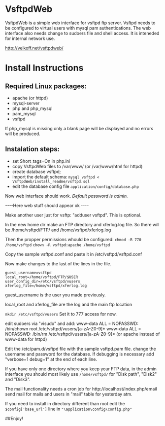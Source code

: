 VsftpdWeb
=========
VsftpdWeb is a simple web interface for vsftpd ftp server.
Vsftpd needs to be configured to virtual users with mysql pam authentications.
The web interface also needs change to sudoers file and shell access.
It is inteneded for internal network use.

http://velkoff.net/vsftpdweb/

Install Instructions
==========

Required Linux packages:
-----------------------

* apache (or httpd)
* mysql-server
* php and php_mysql
* pam_mysql
* vsftpd

If php_mysql is missing only a blank page will be displayed and no errors will be produced.

Instalation steps:
-----------------

* set Short_tags=On in php.ini
* copy VsftpdWeb files to /var/www/ (or /var/www/html for httpd)
* create database vsftpd;
* import the default schema: `mysql vsftpd < VsftpdWeb/install_readme/vsftpd.sql`
* edit the database config file `application/config/database.php`


Now web interface should work. *Default password is admin.*

----Here web stuff should appear ok ----


Make another user just for vsftp:  "adduser vsftpd". This is optional.

In the new home dir make an FTP directory and xferlog.log file.
So there will be /home/vsftpd/FTP/ and /home/vsftpd/xferlog.log

Then the propper permissions whould be configured:
`chmod -R 770 /home/vsftpd`
`chown -R vsftpd:apache /home/vsftpd`

Copy the sample vsftpd.conf and paste it in /etc/vsftpd/vsftpd.conf

Now make changes to the last of the lines in the file.


    guest_username=vsftpd 
    local_root=/home/vsftpd/FTP/$USER   
    user_config_dir=/etc/vsftpd/vusers
    xferlog_file=/home/vsftpd/xferlog.log


guest_username is the user you made previously.

local_root and xferlog_file are the log and the main ftp location



`mkdir /etc/vsftpd/vusers`
Set it to 777 access for now.

edit sudoers via "visudo" and add:
    www-data ALL = NOPASSWD: /bin/chown root /etc/vsftpd/vusers/[a-zA-Z0-9]* 
    www-data ALL = NOPASSWD: /bin/rm /etc/vsftpd/vusers/[a-zA-Z0-9]* 
(or apache instead of www-data for httpd)

Edit the /etc/pam.d/vsftpd file with the sample vsftpd.pam file. change the username and password for the database.
If debugging is necessary add "verbose=1 debug=1" at the end of each line.



If you have only one directory where you keep your FTP data, in the admin interface you should most likely use `/home/vsftpd/` for "Disk path", "Disk2" and "Disk3".

The mail functionality needs a cron job for http://localhost/index.php/email send mail for mails and users in "mail" table for yesterday atm.

If you need to install in directory different than root edit the `$config['base_url']` line in `"\application\config\config.php"`

##Enjoy!
